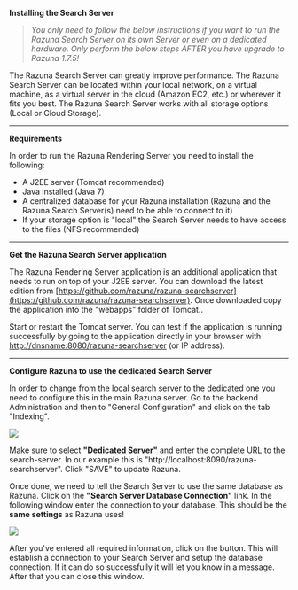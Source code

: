 **Installing the Search Server**

> *You only need to follow the below instructions if you want to run the Razuna Search Server on its own Server or even on a dedicated hardware. Only perform the below steps AFTER you have upgrade to Razuna 1.7.5!*

The Razuna Search Server can greatly improve performance. The Razuna Search Server can be located within your local network, on a virtual machine, as a virtual server in the cloud (Amazon EC2, etc.) or wherever it fits you best. The Razuna Search Server works with all storage options (Local or Cloud Storage).
___

**Requirements**

In order to run the Razuna Rendering Server you need to install the following:

 * A J2EE server (Tomcat recommended)
 * Java installed (Java 7)
 * A centralized database for your Razuna installation (Razuna and the Razuna Search Server(s) need to be able to connect to it)
 * If your storage option is "local" the Search Server needs to have access to the files (NFS recommended)

___

**Get the Razuna Search Server application**

The Razuna Rendering Server application is an additional application that needs to run on top of your J2EE server. You can download the latest edition from [https://github.com/razuna/razuna-searchserver](https://github.com/razuna/razuna-searchserver). Once downloaded copy the application into the "webapps" folder of Tomcat..

Start or restart the Tomcat server. You can test if the application is running successfully by going to the application directly in your browser with [http://dnsname:8080/razuna-searchserver](http://dnsname:8080/) (or IP address).

___

**Configure Razuna to use the dedicated Search Server**

In order to change from the local search server to the dedicated one you need to configure this in the main Razuna server. Go to the backend Administration and then to "General Configuration" and click on the tab "Indexing".

![](/installation/img/Digital_Asset_Management.png)

Make sure to select **"Dedicated Server"** and enter the complete URL to the search-server. In our example this is "http://localhost:8090/razuna-searchserver". Click "SAVE" to update Razuna.

Once done, we need to tell the Search Server to use the same database as Razuna. Click on the **"Search Server Database Connection"** link. In the following window enter the connection to your database. This should be the **same settings** as Razuna uses!

![](/installation/img/Digital_Asset_Management.png)

After you've entered all required information, click on the button. This will establish a connection to your Search Server and setup the database connection. If it can do so successfully it will let you know in a message. After that you can close this window.

